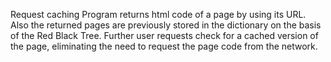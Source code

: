 Request caching
Program returns html code of a page by using its URL. Also the returned pages are previously stored in the dictionary on the basis of the Red Black Tree. Further user requests check for a cached version of the page, eliminating the need to request the page code from the network.
